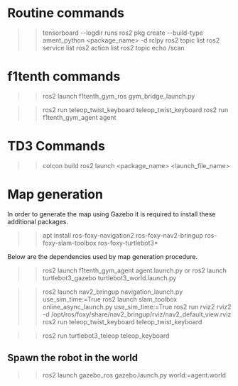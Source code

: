 # Routine commands
>> tensorboard --logdir runs
>> ros2 pkg create --build-type ament_python <package_name> -d rclpy
>> ros2 topic list
>> ros2 service list
>> ros2 action list
>> ros2 topic echo /scan

# f1tenth commands
>> ros2 launch f1tenth_gym_ros gym_bridge_launch.py

>> ros2 run teleop_twist_keyboard teleop_twist_keyboard
>> ros2 run f1tenth_gym_agent agent

# TD3 Commands
>> colcon build
>> ros2 launch <package_name> <launch_file_name>


# Map generation
In order to generate the map using Gazebo it is required to install these additional packages.
>> apt install ros-foxy-navigation2 ros-foxy-nav2-bringup ros-foxy-slam-toolbox ros-foxy-turtlebot3*

Below are the dependencies used by map generation procedure.
>> ros2 launch f1tenth_gym_agent agent.launch.py
or
>> ros2 launch turtlebot3_gazebo turtlebot3_world.launch.py

>> ros2 launch nav2_bringup navigation_launch.py use_sim_time:=True
>> ros2 launch slam_toolbox online_async_launch.py use_sim_time:=True
>> ros2 run rviz2 rviz2 -d /opt/ros/foxy/share/nav2_bringup/rviz/nav2_default_view.rviz
>> ros2 run teleop_twist_keyboard teleop_twist_keyboard

>> ros2 run turtlebot3_teleop teleop_keyboard

## Spawn the robot in the world
>> ros2 launch gazebo_ros gazebo.launch.py world:=agent.world 